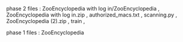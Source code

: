 phase 2 files :
ZooEncyclopedia with log in/ZooEncyclopedia , 
ZooEncyclopedia with log in.zip , 
authorized_macs.txt , 
scanning.py , 
ZooEncyclopedia (2).zip , 
train , 


phase 1 files :
ZooEncyclopedia
